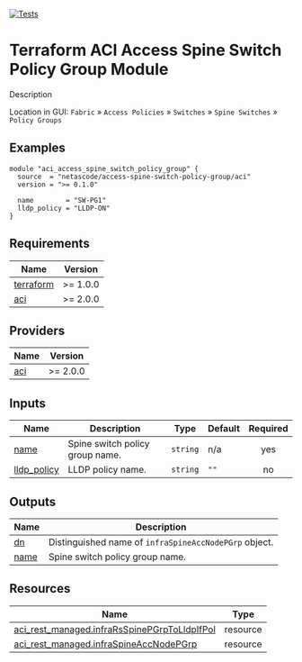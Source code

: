 <!-- BEGIN_TF_DOCS -->
[![Tests](https://github.com/netascode/terraform-aci-access-spine-switch-policy-group/actions/workflows/test.yml/badge.svg)](https://github.com/netascode/terraform-aci-access-spine-switch-policy-group/actions/workflows/test.yml)

# Terraform ACI Access Spine Switch Policy Group Module

Description

Location in GUI:
`Fabric` » `Access Policies` » `Switches` » `Spine Switches` » `Policy Groups`

## Examples

```hcl
module "aci_access_spine_switch_policy_group" {
  source  = "netascode/access-spine-switch-policy-group/aci"
  version = ">= 0.1.0"

  name        = "SW-PG1"
  lldp_policy = "LLDP-ON"
}
```

## Requirements

| Name | Version |
|------|---------|
| <a name="requirement_terraform"></a> [terraform](#requirement\_terraform) | >= 1.0.0 |
| <a name="requirement_aci"></a> [aci](#requirement\_aci) | >= 2.0.0 |

## Providers

| Name | Version |
|------|---------|
| <a name="provider_aci"></a> [aci](#provider\_aci) | >= 2.0.0 |

## Inputs

| Name | Description | Type | Default | Required |
|------|-------------|------|---------|:--------:|
| <a name="input_name"></a> [name](#input\_name) | Spine switch policy group name. | `string` | n/a | yes |
| <a name="input_lldp_policy"></a> [lldp\_policy](#input\_lldp\_policy) | LLDP policy name. | `string` | `""` | no |

## Outputs

| Name | Description |
|------|-------------|
| <a name="output_dn"></a> [dn](#output\_dn) | Distinguished name of `infraSpineAccNodePGrp` object. |
| <a name="output_name"></a> [name](#output\_name) | Spine switch policy group name. |

## Resources

| Name | Type |
|------|------|
| [aci_rest_managed.infraRsSpinePGrpToLldpIfPol](https://registry.terraform.io/providers/CiscoDevNet/aci/latest/docs/resources/rest_managed) | resource |
| [aci_rest_managed.infraSpineAccNodePGrp](https://registry.terraform.io/providers/CiscoDevNet/aci/latest/docs/resources/rest_managed) | resource |
<!-- END_TF_DOCS -->